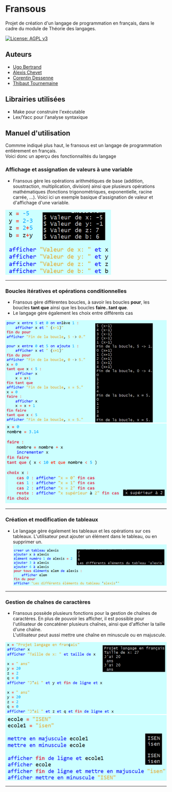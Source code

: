 # Fransous

Projet de création d'un langage de programmation en français, dans le cadre du module de Théorie des langages.

[![License: AGPL v3](https://img.shields.io/badge/License-AGPL%20v3-blue.svg)](https://www.gnu.org/licenses/agpl-3.0)

## Auteurs

- [Ugo Bertrand](https://github.com/Okawashi)
- [Alexis Chevet](https://github.com/alchev)
- [Corentin Dessenne](https://github.com/Corentin-Dessenne)
- [Thibaut Tournemaine](https://github.com/Thibaut-T)

## Librairies utilisées

* Make pour construire l'exécutable
* Lex/Yacc pour l'analyse syntaxique

## Manuel d'utilisation

Commme indiqué plus haut, le fransous est un langage de programmation entièrement en français.
\
Voici donc un aperçu des fonctionnalités du langage

### Affichage et assignation de valeurs à une variable

* Fransous gère les opérations arithmétiques de base (addition, soustraction, multiplication, division) ainsi que plusieurs opérations mathématiques (fonctions trigonométriques, exponentielle, racine carrée, ...). Voici ici un exemple basique d'assignation de valeur et d'affichage d'une variable.

![Exemple assignation](https://github.com/Thibaut-T/Projet_langage_fr/blob/main/exemples/allocation.png)

---

### Boucles itératives et opérations conditionnelles

* Fransous gère différentes boucles, à savoir les boucles **pour**, les boucles **tant que** ainsi que les boucles **faire..tant que**.
* Le langage gère également les choix entre différents cas

![Boucles](https://github.com/Thibaut-T/Projet_langage_fr/blob/main/exemples/boucles.png)
\
![Choix](https://github.com/Thibaut-T/Projet_langage_fr/blob/main/exemples/switch.png)

---

### Création et modification de tableaux

* Le langage gère également les tableaux et les opérations sur ces tableaux. L'utilisateur peut ajouter un élément dans le tableau, ou en supprimer un.
\
![Tableaux](https://github.com/Thibaut-T/Projet_langage_fr/blob/main/exemples/tableau.png)

---

### Gestion de chaînes de caractères

* Fransous possède plusieurs fonctions pour la gestion de chaînes de caractères. En plus de pouvoir les afficher, il est possible pour l'utilisateur de concaténer plusieurs chaînes, ainsi que d'afficher la taille d'une chaîne.
\
L'utilisateur peut aussi mettre une chaîne en minuscule ou en majuscule.

![Chaines](https://github.com/Thibaut-T/Projet_langage_fr/blob/main/exemples/string.png)
\
![Majuscule ou Minuscule](https://github.com/Thibaut-T/Projet_langage_fr/blob/main/exemples/minmaj.png)


---

